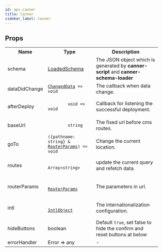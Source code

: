 ```yaml
---
id: api-canner
title: Canner
sidebar_label: Canner
---
```


## Props

<table>
  <tr>
    <th>Name</th>
    <th>Type</th>
    <th>Description</th>
  </tr>
  <tr>
    <td>schema</td>
    <td>
      <a href="api-types#loadedschema">LoadedSchema</a>
    </td>
    <td>
      The JSON object which is generated by <b>canner-script</b> and <b>canner-schema-loader</b>
    </td>
  </tr>
  <tr>
    <td>dataDidChange</td>
    <td>
      <code><a href="api-types#changeddata">ChangedData</a> => void</code>
    </td>
    <td>
      The callback when data change.
    </td>
  </tr>
  <tr>
    <td>afterDeploy</td>
    <td>
      <code>
        void => void
      </code>
    </td>
    <td>
      Callback for listening the successful deployment.
    </td>
  </tr>
  <tr>
    <td>baseUrl</td>
    <td>
      <code>
        string
      </code>
    </td>
    <td>
      The fixed url before cms routes.
    </td>
  </tr>
  <tr>
    <td>goTo</td>
    <td><code>({pathname: string} & <a href="api-types#routerparams">RouterParams</a>) => void</code></td>
    <td>Change the current location.</td>
  </tr>
  <tr>
    <td>routes</td>
    <td>
      <code>
        Array&lt;string>
      </code>
    </td>
    <td>update the current query and refetch data.</td>
  </tr>
  <tr>
    <td>routerParams</td>
    <td>
      <code>
       <a href="api-types#routerparams">RouterParams</a>
      </code>  
    </td>
    <td>The parameters in url.</td>
  </tr>
  <tr>
    <td>intl</td>
    <td>
      <code>
        <a href="api-types#intlobject">IntlObject</a>
      </code>
    </td>
    <td>The internationalization configuration.</td>
  </tr>
  <tr>
    <td>hideButtons</td>
    <td>boolean</td>
    <td>Default <code>true</code>, set false to hide the confirm and reset buttons at below</td>
  </tr>
  <tr>
    <td>errorHandler</td>
    <td>Error => any</td>
    <td>-</td>
  </tr>
</table>
